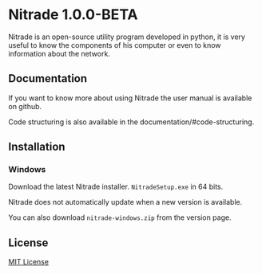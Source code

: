 # Nitrade 1.0.0-BETA
Nitrade is an open-source utility program developed in python, it is very useful to know the components of his computer or even to know information about the network.

## Documentation
If you want to know more about using Nitrade the user manual is available on github.

Code structuring is also available in the documentation/#code-structuring.

## Installation
### Windows
Download the latest Nitrade installer. `NitradeSetup.exe` in 64 bits.

Nitrade does not automatically update when a new version is available.

You can also download `nitrade-windows.zip` from the version page.

## License
[MIT License](https://github.com/KDUser12/Nitrade/blob/main/LICENSE)
